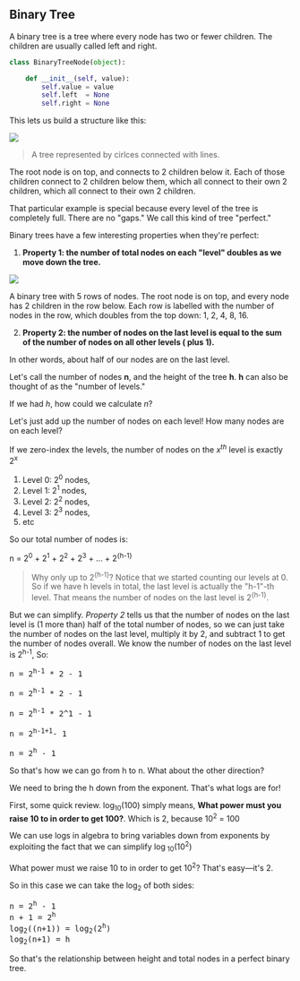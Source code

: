## Binary Tree

A binary tree is a tree where every node has two or fewer children. The children are usually called left and right.

```python
class BinaryTreeNode(object):

    def __init__(self, value):
        self.value = value
        self.left  = None
        self.right = None
```

This lets us build a structure like this:

![](https://www.interviewcake.com/images/svgs/binary_tree__depth_5.svg?bust=145)
> A tree represented by cirlces connected with lines.

The root node is on top, and connects to 2 children below it. Each of those children connect to 2 children below them,
which all connect to their own 2 children, which all connect to their own 2 children.

That particular example is special because every level of the tree is completely full. There are no "gaps." We call this
kind of tree "perfect."

Binary trees have a few interesting properties when they're perfect:

1. __Property 1: the number of total nodes on each "level" doubles as we move down the tree.__

![](https://www.interviewcake.com/images/svgs/binary_tree__depth_5_with_number_of_nodes_labelled.svg?bust=145)

A binary tree with 5 rows of nodes. The root node is on top, and every node has 2 children in the row below. Each row is
labelled with the number of nodes in the row, which doubles from the top down: 1, 2, 4, 8, 16.

2. __Property 2: the number of nodes on the last level is equal to the sum of the number of nodes on all other levels (
   plus 1).__

In other words, about half of our nodes are on the last level.

Let's call the number of nodes **n**, and the height of the tree **h**. **h** can also be thought of as the "number of
levels."

If we had *h*, how could we calculate *n*?

Let's just add up the number of nodes on each level! How many nodes are on each level?

If we zero-index the levels, the number of nodes on the *x<sup>th</sup>* level is exactly 2<sup>x</sup>

1. Level 0: 2<sup>0</sup> nodes,
2. Level 1: 2<sup>1</sup> nodes,
3. Level 2: 2<sup>2</sup> nodes,
4. Level 3: 2<sup>3</sup> nodes,
5. etc

So our total number of nodes is:

n = 2<sup>0</sup> + 2<sup>1</sup> + 2<sup>2</sup> + 2<sup>3</sup> + ... + 2<sup>{h-1}</sup>


> Why only up to 2<sup>{h-1}</sup>? Notice that we started counting our levels at 0. So if we have h levels in total, the last level is actually the "h-1"-th level. That means the number of nodes on the last level is 2<sup>{h-1}</sup>.

But we can simplify. *Property 2* tells us that the number of nodes on the last level is (1 more than) half of the total
number of nodes, so we can just take the number of nodes on the last level, multiply it by 2, and subtract 1 to get the
number of nodes overall. We know the number of nodes on the last level is 2<sup>h-1</sup>, So:

<pre>
n = 2<sup>h-1</sup> * 2 - 1

n = 2<sup>h-1</sup> * 2 - 1

n = 2<sup>h-1</sup> * 2^1 - 1

n = 2<sup>h-1+1</sup>- 1

n = 2<sup>h</sup> - 1
</pre>

So that's how we can go from h to n. What about the other direction?

We need to bring the h down from the exponent. That's what logs are for!

First, some quick review. log<sub>10</sub>(100) simply means, **What power must you raise 10 to in order to get 100?**.
Which is 2, because 10<sup>2</sup> = 100

We can use logs in algebra to bring variables down from exponents by exploiting the fact that we can simplify log<sub>
10</sub>(10<sup>2</sup>)

What power must we raise 10 to in order to get 10<sup>2</sup>? That's easy—it's 2.

So in this case we can take the log<sub>2</sub> of both sides:

<pre>
n = 2<sup>h</sup> - 1
n + 1 = 2<sup>h</sup>
log<sub>2</sub>((n+1)) = log<sub>2</sub>(2<sup>h</sup>)
log<sub>2</sub>(n+1) = h
</pre>

So that's the relationship between height and total nodes in a perfect binary tree.
